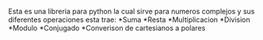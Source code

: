Esta es una libreria para python la cual sirve para numeros complejos y sus diferentes operaciones
esta trae:
*Suma
*Resta
*Multiplicacion
*Division
*Modulo
*Conjugado
*Converison de cartesianos a polares

